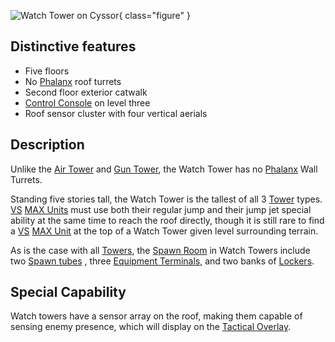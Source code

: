 ![ Watch Tower on
[Cyssor](Cyssor.md)](../images/Watch-tower.jpg){ class="figure" }

## Distinctive features

- Five floors
- No [Phalanx](../items/Phalanx.md) roof turrets
- Second floor exterior catwalk
- [Control Console](../locations/Control_Console.md) on level three
- Roof sensor cluster with four vertical aerials

## Description

Unlike the [Air Tower](Air_tower.md) and [Gun Tower](Gun_tower.md), the Watch
Tower has no [Phalanx](../items/Phalanx.md) Wall Turrets.

Standing five stories tall, the Watch Tower is the tallest of all 3
[Tower](Towers.md) types. [VS](../terminology/Vanu_Sovereignty.md)
[MAX Units](../armor/Mechanized_Assault_Exo-Suit.md) must use both their regular
jump and their jump jet special ability at the same time to reach the roof
directly, though it is still rare to find a [VS](../terminology/Vanu_Sovereignty.md)
[MAX Unit](../armor/Mechanized_Assault_Exo-Suit.md) at the top of a Watch Tower
given level surrounding terrain.

As is the case with all [Towers](Towers.md), the [Spawn Room](Spawn_Room.md) in
Watch Towers include two [Spawn tubes](../items/Respawn_Tube.md) , three
[Equipment Terminals](../items/Equipment_Terminal.md), and two banks of
[Lockers](../items/Lockers.md).

## Special Capability

Watch towers have a sensor array on the roof, making them capable of sensing
enemy presence, which will display on the
[Tactical Overlay](../terminology/Tactical_Overlay.md).
